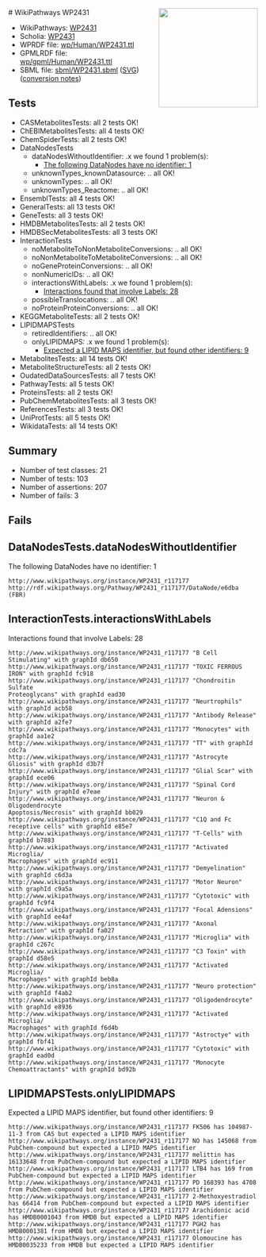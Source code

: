 <img style="float: right; width: 200px" src="../logo.png" />
# WikiPathways WP2431

* WikiPathways: [WP2431](https://identifiers.org/wikipathways:WP2431)
* Scholia: [WP2431](https://scholia.toolforge.org/wikipathways/WP2431)
* WPRDF file: [wp/Human/WP2431.ttl](../wp/Human/WP2431.ttl)
* GPMLRDF file: [wp/gpml/Human/WP2431.ttl](../wp/gpml/Human/WP2431.ttl)
* SBML file: [sbml/WP2431.sbml](../sbml/WP2431.sbml) ([SVG](../sbml/WP2431.svg)) ([conversion notes](../sbml/WP2431.txt))

## Tests
* CASMetabolitesTests: all 2 tests OK!
* ChEBIMetabolitesTests: all 4 tests OK!
* ChemSpiderTests: all 2 tests OK!
* DataNodesTests
    * dataNodesWithoutIdentifier: .x we found 1 problem(s):
        * [The following DataNodes have no identifier: 1](#d2d32fa0)
    * unknownTypes_knownDatasource: .. all OK!
    * unknownTypes: .. all OK!
    * unknownTypes_Reactome: .. all OK!
* EnsemblTests: all 4 tests OK!
* GeneralTests: all 13 tests OK!
* GeneTests: all 3 tests OK!
* HMDBMetabolitesTests: all 2 tests OK!
* HMDBSecMetabolitesTests: all 3 tests OK!
* InteractionTests
    * noMetaboliteToNonMetaboliteConversions: .. all OK!
    * noNonMetaboliteToMetaboliteConversions: .. all OK!
    * noGeneProteinConversions: .. all OK!
    * nonNumericIDs: .. all OK!
    * interactionsWithLabels: .x we found 1 problem(s):
        * [Interactions found that involve Labels: 28](#fe97a8df)
    * possibleTranslocations: .. all OK!
    * noProteinProteinConversions: .. all OK!
* KEGGMetaboliteTests: all 2 tests OK!
* LIPIDMAPSTests
    * retiredIdentifiers: .. all OK!
    * onlyLIPIDMAPS: .x we found 1 problem(s):
        * [Expected a LIPID MAPS identifier, but found other identifiers: 9](#48cc60c0)
* MetabolitesTests: all 14 tests OK!
* MetaboliteStructureTests: all 2 tests OK!
* OudatedDataSourcesTests: all 7 tests OK!
* PathwayTests: all 5 tests OK!
* ProteinsTests: all 2 tests OK!
* PubChemMetabolitesTests: all 3 tests OK!
* ReferencesTests: all 3 tests OK!
* UniProtTests: all 5 tests OK!
* WikidataTests: all 14 tests OK!


## Summary

* Number of test classes: 21
* Number of tests: 103
* Number of assertions: 207
* Number of fails: 3

## Fails

<a name="d2d32fa0" />

## DataNodesTests.dataNodesWithoutIdentifier

The following DataNodes have no identifier: 1
```
http://www.wikipathways.org/instance/WP2431_r117177 http://rdf.wikipathways.org/Pathway/WP2431_r117177/DataNode/e6dba (FBR)
```

<a name="fe97a8df" />

## InteractionTests.interactionsWithLabels

Interactions found that involve Labels: 28
```
http://www.wikipathways.org/instance/WP2431_r117177 "B Cell Stimulating" with graphId db650
http://www.wikipathways.org/instance/WP2431_r117177 "TOXIC FERROUS
IRON" with graphId fc918
http://www.wikipathways.org/instance/WP2431_r117177 "Chondroitin Sulfate 
Proteoglycans" with graphId ead30
http://www.wikipathways.org/instance/WP2431_r117177 "Neurtrophils" with graphId acb58
http://www.wikipathways.org/instance/WP2431_r117177 "Antibody Release" with graphId a2fe7
http://www.wikipathways.org/instance/WP2431_r117177 "Monocytes" with graphId aa1e2
http://www.wikipathways.org/instance/WP2431_r117177 "TT" with graphId cdc7a
http://www.wikipathways.org/instance/WP2431_r117177 "Astrocyte Gliosis" with graphId d3b7f
http://www.wikipathways.org/instance/WP2431_r117177 "Glial Scar" with graphId ece06
http://www.wikipathways.org/instance/WP2431_r117177 "Spinal Cord 
Injury" with graphId e7eae
http://www.wikipathways.org/instance/WP2431_r117177 "Neuron & 
Oligodendrocyte
Apoptosis/Necrosis" with graphId bb029
http://www.wikipathways.org/instance/WP2431_r117177 "C1Q and Fc receptive cells" with graphId e85e7
http://www.wikipathways.org/instance/WP2431_r117177 "T-Cells" with graphId b7883
http://www.wikipathways.org/instance/WP2431_r117177 "Activated Microglia/
Macrophages" with graphId ec911
http://www.wikipathways.org/instance/WP2431_r117177 "Demyelination" with graphId c6d3a
http://www.wikipathways.org/instance/WP2431_r117177 "Motor Neuron" with graphId c9a5a
http://www.wikipathways.org/instance/WP2431_r117177 "Cytotoxic" with graphId fc9f4
http://www.wikipathways.org/instance/WP2431_r117177 "Focal Adensions" with graphId ee4af
http://www.wikipathways.org/instance/WP2431_r117177 "Axonal Retraction" with graphId fa027
http://www.wikipathways.org/instance/WP2431_r117177 "Microglia" with graphId c267c
http://www.wikipathways.org/instance/WP2431_r117177 "C3 Toxin" with graphId d58e5
http://www.wikipathways.org/instance/WP2431_r117177 "Activated Microglia/
Macrophages" with graphId beb8a
http://www.wikipathways.org/instance/WP2431_r117177 "Neuro protection" with graphId f4ab2
http://www.wikipathways.org/instance/WP2431_r117177 "Oligodendrocyte" with graphId e8936
http://www.wikipathways.org/instance/WP2431_r117177 "Activated Microglia/
Macrophages" with graphId f6d4b
http://www.wikipathways.org/instance/WP2431_r117177 "Astroctye" with graphId fbf41
http://www.wikipathways.org/instance/WP2431_r117177 "Cytotoxic" with graphId ead0d
http://www.wikipathways.org/instance/WP2431_r117177 "Monocyte Chemoattractants" with graphId bd92b
```

<a name="48cc60c0" />

## LIPIDMAPSTests.onlyLIPIDMAPS

Expected a LIPID MAPS identifier, but found other identifiers: 9
```
http://www.wikipathways.org/instance/WP2431_r117177 FK506 has 104987-11-3 from CAS but expected a LIPID MAPS identifier
http://www.wikipathways.org/instance/WP2431_r117177 NO has 145068 from PubChem-compound but expected a LIPID MAPS identifier
http://www.wikipathways.org/instance/WP2431_r117177 melittin has 16133648 from PubChem-compound but expected a LIPID MAPS identifier
http://www.wikipathways.org/instance/WP2431_r117177 LTB4 has 169 from PubChem-compound but expected a LIPID MAPS identifier
http://www.wikipathways.org/instance/WP2431_r117177 PD 168393 has 4708 from PubChem-compound but expected a LIPID MAPS identifier
http://www.wikipathways.org/instance/WP2431_r117177 2-Methoxyestradiol has 66414 from PubChem-compound but expected a LIPID MAPS identifier
http://www.wikipathways.org/instance/WP2431_r117177 Arachidonic acid has HMDB0001043 from HMDB but expected a LIPID MAPS identifier
http://www.wikipathways.org/instance/WP2431_r117177 PGH2 has HMDB0001381 from HMDB but expected a LIPID MAPS identifier
http://www.wikipathways.org/instance/WP2431_r117177 Olomoucine has HMDB0035233 from HMDB but expected a LIPID MAPS identifier
```

